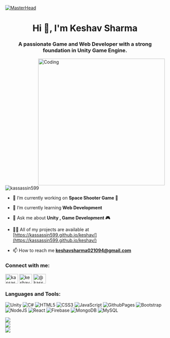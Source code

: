 [![MasterHead](https://i.pinimg.com/originals/fb/c6/f3/fbc6f31bd3b84159470b973aca7e0f97.gif)](https://kassassin599.github.io/keshav/)
<h1 align="center">Hi 👋, I'm Keshav Sharma</h1>
<h3 align="center">A passionate Game and Web Developer with a strong foundation in Unity Game Engine.</h3>
<img align="right" alt="Coding" width="400" src="https://cdn.dribbble.com/users/1162077/screenshots/3848914/programmer.gif">

<p align="left"> <img src="https://komarev.com/ghpvc/?username=kassassin599&label=Profile%20views&color=0e75b6&style=flat" alt="kassassin599" /> </p>

- 🔭 I’m currently working on **Space Shooter Game 👾**

- 🌱 I’m currently learning **Web Development**

- 💬 Ask me about **Unity , Game Development 🎮**

- 👨‍💻 All of my projects are available at [https://kassassin599.github.io/keshav/](https://kassassin599.github.io/keshav/)

- 📫 How to reach me **keshavsharma021094@gmail.com**

<h3 align="left">Connect with me:</h3>
<p align="left">
<a href="https://twitter.com/kassassin99" target="blank"><img align="center" src="https://raw.githubusercontent.com/rahuldkjain/github-profile-readme-generator/master/src/images/icons/Social/twitter.svg" alt="kassassin99" height="30" width="40" /></a>
<a href="https://linkedin.com/in/keshav1994" target="blank"><img align="center" src="https://raw.githubusercontent.com/rahuldkjain/github-profile-readme-generator/master/src/images/icons/Social/linked-in-alt.svg" alt="keshav1994" height="30" width="40" /></a>
<a href="https://www.youtube.com/c/@kassassin99" target="blank"><img align="center" src="https://raw.githubusercontent.com/rahuldkjain/github-profile-readme-generator/master/src/images/icons/Social/youtube.svg" alt="@kassassin99" height="30" width="40" /></a>
</p>

### Languages and Tools:
![Unity](https://img.shields.io/badge/unity-%23000000.svg?style=flat&logo=unity&logoColor=white) ![C#](https://img.shields.io/badge/c%23-%23239120.svg?style=flat&logo=csharp&logoColor=white) ![HTML5](https://img.shields.io/badge/html5-%23E34F26.svg?style=flat&logo=html5&logoColor=white) ![CSS3](https://img.shields.io/badge/css3-%231572B6.svg?style=flat&logo=css3&logoColor=white) ![JavaScript](https://img.shields.io/badge/javascript-%23323330.svg?style=flat&logo=javascript&logoColor=%23F7DF1E) ![GithubPages](https://img.shields.io/badge/github%20pages-121013?style=flat&logo=github&logoColor=white) ![Bootstrap](https://img.shields.io/badge/bootstrap-%238511FA.svg?style=flat&logo=bootstrap&logoColor=white) ![NodeJS](https://img.shields.io/badge/node.js-6DA55F?style=flat&logo=node.js&logoColor=white) ![React](https://img.shields.io/badge/react-%2320232a.svg?style=flat&logo=react&logoColor=%2361DAFB) ![Firebase](https://img.shields.io/badge/firebase-a08021?style=flat&logo=firebase&logoColor=ffcd34) ![MongoDB](https://img.shields.io/badge/MongoDB-%234ea94b.svg?style=flat&logo=mongodb&logoColor=white) ![MySQL](https://img.shields.io/badge/mysql-4479A1.svg?style=flat&logo=mysql&logoColor=white)

![](https://github-readme-stats.vercel.app/api?username=kassassin599&theme=transparent&hide_border=false&include_all_commits=false&count_private=false)<br/>
![](https://github-readme-streak-stats.herokuapp.com/?user=kassassin599&theme=transparent&hide_border=false)<br/>
![](https://github-readme-stats.vercel.app/api/top-langs/?username=kassassin599&theme=transparent&hide_border=false&include_all_commits=false&count_private=false&layout=compact)
